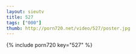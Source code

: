 ```yaml
--- 
layout: sieutv
title: 527
tags: ["000"]
thumb: http://porn720.net/video/527/poster.jpg
---
```

{% include porn720 key="527" %} 
